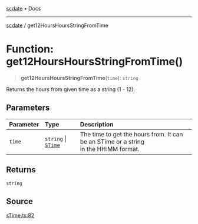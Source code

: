 [scdate](../README.md) • Docs

---

[scdate](../README.md) / get12HoursHoursStringFromTime

# Function: get12HoursHoursStringFromTime()

> **get12HoursHoursStringFromTime**(`time`): `string`

Returns the hours from given time as a string (1 - 12).

## Parameters

| Parameter | Type                                       | Description                                                                              |
| :-------- | :----------------------------------------- | :--------------------------------------------------------------------------------------- |
| `time`    | `string` \| [`STime`](../classes/STime.md) | The time to get the hours from. It can be an STime or a string<br />in the HH:MM format. |

## Returns

`string`

## Source

[sTime.ts:82](https://github.com/ericvera/scdate/blob/26a0ee551696abb8d0e853bcc8b83fccd84ac8ae/src/sTime.ts#L82)

